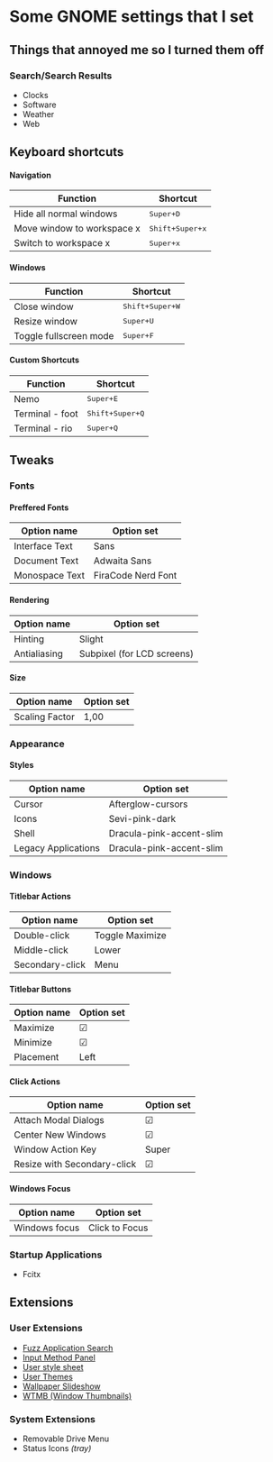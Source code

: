 # Some GNOME settings that I set

## Things that annoyed me so I turned them off

### Search/Search Results
- Clocks
- Software
- Weather
- Web

## Keyboard shortcuts

#### Navigation
| Function | Shortcut |
| -------- | -------- |
| Hide all normal windows    | <kbd>Super+D</kbd>        |
| Move window to workspace x | <kbd>Shift+Super+x</kbd>  |
| Switch to workspace x      | <kbd>Super+x</kbd>        |

#### Windows
| Function | Shortcut |
| -------- | -------- |
| Close window  | <kbd>Shift+Super+W</kbd> |
| Resize window | <kbd>Super+U</kbd>       |
| Toggle fullscreen mode | <kbd>Super+F</kbd> |

#### Custom Shortcuts
| Function | Shortcut |
| -------- | -------- |
| Nemo | <kbd>Super+E</kbd> |
| Terminal - foot | <kbd>Shift+Super+Q</kbd> |
| Terminal - rio  | <kbd>Super+Q</kbd> |

## Tweaks

### Fonts

#### Preffered Fonts
| Option name | Option set |
| ----------- | ---------- |
| Interface Text | Sans    |
| Document Text  | Adwaita Sans |
| Monospace Text | FiraCode Nerd Font |

#### Rendering

| Option name | Option set |
| ----------- | ---------- |
| Hinting     |  Slight    |
| Antialiasing|  Subpixel (for LCD screens) |

#### Size 
| Option name | Option set |
| ----------- | ---------- |
| Scaling Factor | 1,00    |

### Appearance

#### Styles
| Option name | Option set |
| ----------- | ---------- |
| Cursor      | Afterglow-cursors |
| Icons       | Sevi-pink-dark    |
| Shell       | Dracula-pink-accent-slim |
| Legacy Applications | Dracula-pink-accent-slim |


### Windows

#### Titlebar Actions
| Option name | Option set |
| ----------- | ---------- |
| Double-click | Toggle Maximize |
| Middle-click | Lower |
| Secondary-click | Menu  |

#### Titlebar Buttons
| Option name | Option set |
| ----------- | ---------- |
| Maximize    |     ☑     |
| Minimize    |     ☑     |
| Placement   |    Left    |

#### Click Actions
| Option name | Option set |
| ----------- | ---------- |
| Attach Modal Dialogs| ☑ |
| Center New Windows  | ☑ |
| Window Action Key   | Super |
| Resize with Secondary-click | ☑ |

#### Windows Focus
| Option name | Option set |
| ----------- | ---------- |
| Windows focus | Click to Focus |

### Startup Applications
- Fcitx

## Extensions

### User Extensions
- [Fuzz Application Search](https://codeberg.org/mkhl/gnome-shell-extension-fuzzy-application-search)
- [Input Method Panel](https://github.com/wengxt/gnome-shell-extension-kimpanel)
- [User style sheet](https://github.com/TomaszGasior/gnome-shell-user-stylesheet)
- [User Themes](https://gitlab.gnome.org/GNOME/gnome-shell-extensions)
- [Wallpaper Slideshow](https://gitlab.com/AndrewZaech/azwallpaper)
- [WTMB (Window Thumbnails)](https://github.com/G-dH/window-thumbnails)

### System Extensions
- Removable Drive Menu
- Status Icons *(tray)*
